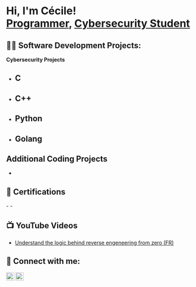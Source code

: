 <h1>Hi, I'm Cécile! <br/><a href="https://github.com/cduffaut">Programmer</a>, <a href="https://www.linkedin.com/in/cécile-duffaut-7524b8305/">Cybersecurity Student</a></h1>

<h2>👨‍💻 Software Development Projects:</h2>

<b>Cybersecurity Projects</b>

- <b>C</b>
  -
- <b>C++</b>
  - 
- <b>Python</b>
  - 
- <b>Golang</b>
  - 
<b>Additional Coding Projects</b>
  - 
  - 

<h2>📑 Certifications</h2>
  - 
  - 
<h2>📺 YouTube Videos</h2>

  - [Understand the logic behind reverse engeneering from zero (FR)](https://www.youtube.com/watch?v=FGiS0pTf1x4&t=1092s)

<h2> 🤳 Connect with me:</h2>

[<img align="left" alt="JoshMadakor | LinkedIn" width="22px" src="https://cdn.jsdelivr.net/npm/simple-icons@v3/icons/linkedin.svg" />][linkedin]
[<img align="left" alt="JoshMadakor | YouTube" width="22px" src="https://cdn.jsdelivr.net/npm/simple-icons@v3/icons/youtube.svg" />][youtube]

[linkedin]: https://www.linkedin.com/in/cécile-duffaut-7524b8305/
[youtube]: https://www.youtube.com/@Sisley-Alice-Marie
